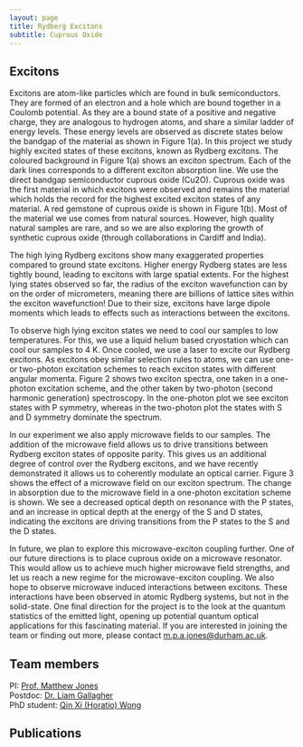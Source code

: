 ```yaml
---
layout: page
title: Rydberg Excitons
subtitle: Cuprous Oxide
---
```

## Excitons
Excitons are atom-like particles which are found in bulk semiconductors. They are formed of an electron and a hole which are bound together in a Coulomb potential. As they are a bound state of a positive and negative charge, they are analogous to hydrogen atoms, and share a similar ladder of energy levels. These energy levels are observed as discrete states below the bandgap of the material as shown in Figure 1(a). In this project we study highly excited states of these excitons, known as Rydberg excitons. The coloured background in Figure 1(a) shows an exciton spectrum. Each of the dark lines corresponds to a different exciton absorption line. 
We use the direct bandgap semiconductor cuprous oxide (Cu2O). Cuprous oxide was the first material in which excitons were observed and remains the material which holds the record for the highest excited exciton states of any material. A red gemstone of cuprous oxide is shown in Figure 1(b). Most of the material we use comes from natural sources. However, high quality natural samples are rare, and so we are also exploring the growth of synthetic cuprous oxide (through collaborations in Cardiff and India). 

The high lying Rydberg excitons show many exaggerated properties compared to ground state excitons. Higher energy Rydberg states are less tightly bound, leading to excitons with large spatial extents. For the highest lying states observed so far, the radius of the exciton wavefunction can by on the order of micrometers, meaning there are billions of lattice sites within the exciton wavefunction! Due to their size, excitons have large dipole moments which leads to effects such as interactions between the excitons. 

To observe high lying exciton states we need to cool our samples to low temperatures. For this, we use a liquid helium based cryostation which can cool our samples to 4 K.  Once cooled, we use a laser to excite our Rydberg excitons. As excitons obey similar selection rules to atoms, we can use one- or two-photon excitation schemes to reach exciton states with different angular momenta. Figure 2 shows two exciton spectra, one taken in a one-photon excitation scheme, and the other taken by two-photon (second harmonic generation) spectroscopy. In the one-photon plot we see exciton states with P symmetry, whereas in the two-photon plot the states with S and D symmetry dominate the spectrum.

In our experiment we also apply microwave fields to our samples. The addition of the microwave field allows us to drive transitions between Rydberg exciton states of opposite parity. This gives us an additional degree of control over the Rydberg excitons, and we have recently demonstrated it allows us to coherently modulate an optical carrier. Figure 3 shows the effect of a microwave field on our exciton spectrum. The change in absorption due to the microwave field in a one-photon excitation scheme is shown. We see a decreased optical depth on resonance with the P states, and an increase in optical depth at the energy of the S and D states, indicating the excitons are driving transitions from the P states to the S and the D states.

In future, we plan to explore this microwave-exciton coupling further. One of our future directions is to place cuprous oxide on a microwave resonator. This would allow us to achieve much higher microwave field strengths, and let us reach a new regime for the microwave-exciton coupling. We also hope to observe microwave induced interactions between excitons. These interactions have been observed in atomic Rydberg systems, but not in the solid-state. One final direction for the project is to the look at the quantum statistics of the emitted light, opening up potential quantum optical applications for this fascinating material.
If you are interested in joining the team or finding out more, please contact m.p.a.jones@durham.ac.uk.

## Team members 
PI:          [Prof. Matthew Jones](https://www.durham.ac.uk/staff/m-p-a-jones/) <br>
Postdoc:     [Dr. Liam Gallagher](https://www.durham.ac.uk/staff/liam-a-gallagher/) <br>
PhD student: [Qin Xi (Horatio) Wong](https://www.durham.ac.uk/staff/qin-x-wong/) <br>

## Publications
